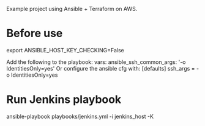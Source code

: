 Example project using Ansible + Terraform on AWS.

# Before use
export ANSIBLE_HOST_KEY_CHECKING=False

Add the following to the playbook:
  vars:
    ansible_ssh_common_args: '-o IdentitiesOnly=yes'
Or configure the ansible cfg with:
  [defaults]
  ssh_args = -o IdentitiesOnly=yes

# Run Jenkins playbook
ansible-playbook playbooks/jenkins.yml -i jenkins_host -K
